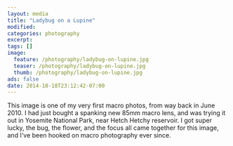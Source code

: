```yaml
---
layout: media
title: "Ladybug on a Lupine"
modified:
categories: photography
excerpt:
tags: []
image: 
  feature: /photography/ladybug-on-lupine.jpg
  teaser: /photography/ladybug-on-lupine.jpg
  thumb: /photography/ladybug-on-lupine.jpg
ads: false
date: 2014-10-18T23:12:42-07:00
---
```


This image is one of my very first macro photos, from way back in June 2010.  I had just bought a spanking new 85mm macro lens, and was trying it out in Yosemite National Park, near Hetch Hetchy reservoir.  I got super lucky, the bug, the flower, and the focus all came together for this image, and I've been hooked on macro photography ever since.  